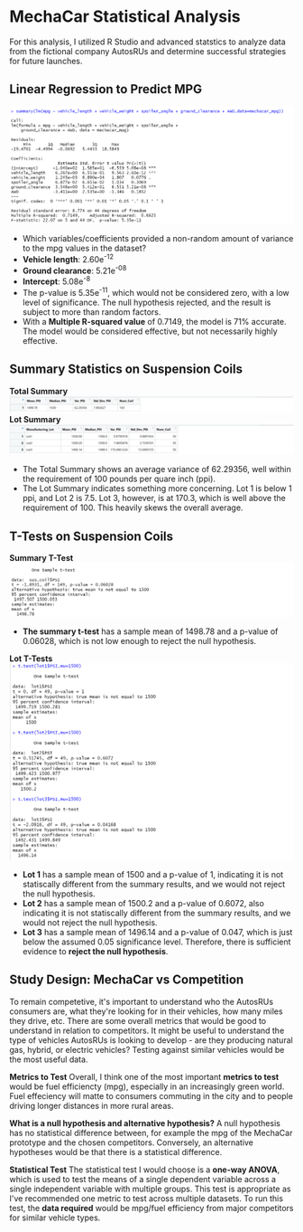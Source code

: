 # MechaCar Statistical Analysis #
For this analysis, I utilized R Studio and advanced statstics to analyze data from the fictional company AutosRUs and determine successful strategies for future launches. 

## Linear Regression to Predict MPG ##
![linear regression](https://github.com/TRACIE-F/mechacar_statistical_analysis/blob/main/Resources/W15D1.png)
  * Which variables/coefficients provided a non-random amount of variance to the mpg values in the dataset? 
   * **Vehicle length**: 2.60e<sup>-12</sup> 
   * **Ground clearance**: 5.21e<sup>-08</sup> 
   * **Intercept**: 5.08e<sup>-8</sup>
  * The p-value is 5.35e<sup>-11</sup>, which would not be considered zero, with a low level of significance. The null hypothesis rejected, and the result is subject to more than random factors.
  * With a **Multiple R-squared value** of 0.7149, the model is 71% accurate. The model would be considered effective, but not necessarily highly effective.

## Summary Statistics on Suspension Coils ##
**Total Summary**
![total_summary](https://github.com/TRACIE-F/mechacar_statistical_analysis/blob/main/Resources/Total_Summary.png)
**Lot Summary**
![lot_summary](https://github.com/TRACIE-F/mechacar_statistical_analysis/blob/main/Resources/Lot_Summary.png)

  * The Total Summary shows an average variance of 62.29356, well within the requirement of 100 pounds per quare inch (ppi).
  * The Lot Summary indicates something more concerning. Lot 1 is below 1 ppi, and Lot 2 is 7.5. Lot 3, however, is at 170.3, which is well above the requirement of 100. This heavily skews the overall average.

## T-Tests on Suspension Coils ##
**Summary T-Test**
![ttest1](https://github.com/TRACIE-F/mechacar_statistical_analysis/blob/main/Resources/ttest_sus.png)

 * **The summary t-test** has a sample mean of 1498.78 and a p-value of 0.06028, which is not low enough to reject the null hypothesis.

**Lot T-Tests**
![ttest2](https://github.com/TRACIE-F/mechacar_statistical_analysis/blob/main/Resources/ttest_lot123.png)
 * **Lot 1** has a sample mean of 1500 and a p-value of 1, indicating it is not statiscally different from the summary results, and we would not reject the null hypothesis.
 * **Lot 2** has a sample mean of 1500.2 and a p-value of 0.6072, also indicating it is not statiscally different from the summary results, and we would not reject the null hypothesis.
 * **Lot 3** has a sample mean of 1496.14 and a p-value of 0.047, which is just below the assumed 0.05 significance level. Therefore, there is sufficient evidence to **reject the null hypothesis**. 

## Study Design: MechaCar vs Competition ##
To remain competetive, it's important to understand who the AutosRUs consumers are, what they're looking for in their vehicles, how many miles they drive, etc. There are some overall metrics that would be good to understand in relation to competitors. It might be useful to understand the type of vehicles AutosRUs is looking to develop - are they producing natural gas, hybrid, or electric vehicles? Testing against similar vehicles would be the most useful data. 

**Metrics to Test**
Overall, I think one of the most important **metrics to test** would be fuel efficiencty (mpg), especially in an increasingly green world. Fuel effeciency will matte to consumers commuting in the city and to people driving longer distances in more rural areas.
 
 **What is a null hypothesis and alternative hypothesis?**
A null hypothesis has no statistical difference between, for example the mpg of the MechaCar prototype and the chosen competitors. Conversely, an alternative hypotheses would be that there is a statistical difference.
 
 **Statistical Test**
The statistical test I would choose is a **one-way ANOVA**, which is used to test the means of a single dependent variable across a single independent variable with multiple groups. This test is appropriate as I've recommended one metric to test across multiple datasets. To run this test, the **data required** would be mpg/fuel efficiency from major competitors for similar vehicle types.
